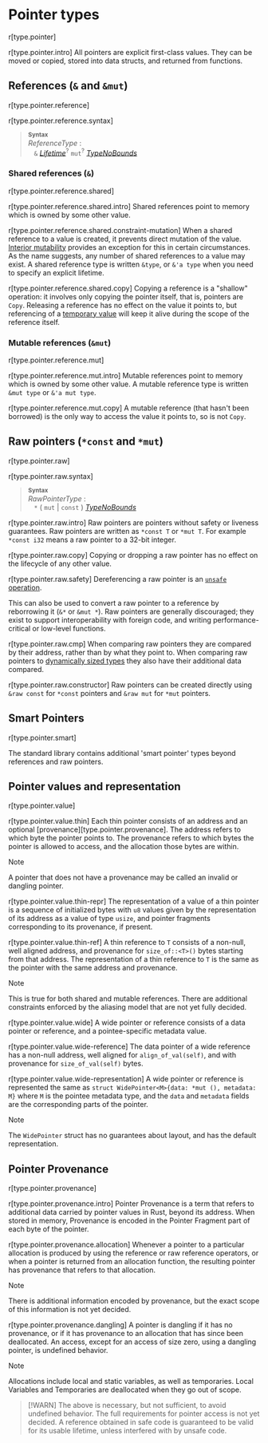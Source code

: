 # Pointer types

r[type.pointer]

r[type.pointer.intro]
All pointers are explicit first-class values.
They can be moved or copied, stored into data structs, and returned from functions.

## References (`&` and `&mut`)

r[type.pointer.reference]

r[type.pointer.reference.syntax]
> **<sup>Syntax</sup>**\
> _ReferenceType_ :\
> &nbsp;&nbsp; `&` [_Lifetime_]<sup>?</sup> `mut`<sup>?</sup> [_TypeNoBounds_]

### Shared references (`&`)

r[type.pointer.reference.shared]

r[type.pointer.reference.shared.intro]
Shared references point to memory which is owned by some other value.

r[type.pointer.reference.shared.constraint-mutation]
When a shared reference to a value is created, it prevents direct mutation of the value.
[Interior mutability] provides an exception for this in certain circumstances.
As the name suggests, any number of shared references to a value may exist.
A shared reference type is written `&type`, or `&'a type` when you need to specify an explicit lifetime.

r[type.pointer.reference.shared.copy]
Copying a reference is a "shallow" operation:
it involves only copying the pointer itself, that is, pointers are `Copy`.
Releasing a reference has no effect on the value it points to, but referencing of a [temporary value] will keep it alive during the scope of the reference itself.

### Mutable references (`&mut`)

r[type.pointer.reference.mut]

r[type.pointer.reference.mut.intro]
Mutable references point to memory which is owned by some other value.
A mutable reference type is written `&mut type` or `&'a mut type`.

r[type.pointer.reference.mut.copy]
A mutable reference (that hasn't been borrowed) is the only way to access the value it points to, so is not `Copy`.

## Raw pointers (`*const` and `*mut`)

r[type.pointer.raw]

r[type.pointer.raw.syntax]
> **<sup>Syntax</sup>**\
> _RawPointerType_ :\
> &nbsp;&nbsp; `*` ( `mut` | `const` ) [_TypeNoBounds_]

r[type.pointer.raw.intro]
Raw pointers are pointers without safety or liveness guarantees.
Raw pointers are written as `*const T` or `*mut T`.
For example `*const i32` means a raw pointer to a 32-bit integer.

r[type.pointer.raw.copy]
Copying or dropping a raw pointer has no effect on the lifecycle of any other value.

r[type.pointer.raw.safety]
Dereferencing a raw pointer is an [`unsafe` operation].

This can also be used to convert a raw pointer to a reference by reborrowing it (`&*` or `&mut *`).
Raw pointers are generally discouraged;
they exist to support interoperability with foreign code, and writing performance-critical or low-level functions.

r[type.pointer.raw.cmp]
When comparing raw pointers they are compared by their address, rather than by what they point to.
When comparing raw pointers to [dynamically sized types] they also have their additional data compared.

r[type.pointer.raw.constructor]
Raw pointers can be created directly using `&raw const` for `*const` pointers and `&raw mut` for `*mut` pointers.

## Smart Pointers

r[type.pointer.smart]

The standard library contains additional 'smart pointer' types beyond references and raw pointers.

## Pointer values and representation

r[type.pointer.value]

r[type.pointer.value.thin]
Each thin pointer consists of an address and an optional [provenance][type.pointer.provenance]. The address refers to which byte the pointer points to. The provenance refers to which bytes the pointer is allowed to access, and the allocation those bytes are within.

> [!NOTE]
> A pointer that does not have a provenance may be called an invalid or dangling pointer.

r[type.pointer.value.thin-repr]
The representation of a value of a thin pointer is a sequence of initialized bytes with `u8` values given by the representation of its address as a value of type `usize`, and pointer fragments corresponding to its provenance, if present.

r[type.pointer.value.thin-ref]
A thin reference to `T` consists of a non-null, well aligned address, and provenance for `size_of::<T>()` bytes starting from that address. The representation of a thin reference to `T` is the same as the pointer with the same address and provenance.

> [!NOTE]
> This is true for both shared and mutable references. There are additional constraints enforced by the aliasing model that are not yet fully decided.

r[type.pointer.value.wide]
A wide pointer or reference consists of a data pointer or reference, and a pointee-specific metadata value.

r[type.pointer.value.wide-reference]
The data pointer of a wide reference has a non-null address, well aligned for `align_of_val(self)`, and with provenance for `size_of_val(self)` bytes.

r[type.pointer.value.wide-representation]
A wide pointer or reference is represented the same as `struct WidePointer<M>{data: *mut (), metadata: M}` where `M` is the pointee metadata type, and the `data` and `metadata` fields are the corresponding parts of the pointer.

> [!NOTE]
> The `WidePointer` struct has no guarantees about layout, and has the default representation.

## Pointer Provenance

r[type.pointer.provenance]

r[type.pointer.provenance.intro]
Pointer Provenance is a term that refers to additional data carried by pointer values in Rust, beyond its address. When stored in memory, Provenance is encoded in the Pointer Fragment part of each byte of the pointer.

r[type.pointer.provenance.allocation]
Whenever a pointer to a particular allocation is produced by using the reference or raw reference operators, or when a pointer is returned from an allocation function, the resulting pointer has provenance that refers to that allocation.

> [!NOTE]
> There is additional information encoded by provenance, but the exact scope of this information is not yet decided.

r[type.pointer.provenance.dangling]
A pointer is dangling if it has no provenance, or if it has provenance to an allocation that has since been deallocated. An access, except for an access of size zero, using a dangling pointer, is undefined behavior.

> [!NOTE]
> Allocations include local and static variables, as well as temporaries. Local Variables and Temporaries are deallocated when they go out of scope.

> [!WARN]
> The above is necessary, but not sufficient, to avoid undefined behavior. The full requirements for pointer access is not yet decided.
> A reference obtained in safe code is guaranteed to be valid for its usable lifetime, unless interfered with by unsafe code.

[Interior mutability]: ../interior-mutability.md
[_Lifetime_]: ../trait-bounds.md
[_TypeNoBounds_]: ../types.md#type-expressions
[`unsafe` operation]: ../unsafety.md
[dynamically sized types]: ../dynamically-sized-types.md
[temporary value]: ../expressions.md#temporaries
